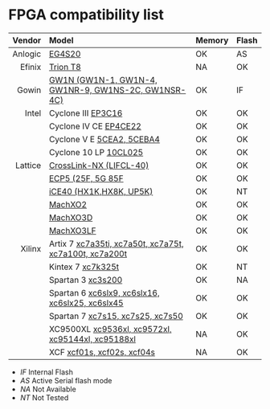 # FPGA compatibility list

|  Vendor | Model                                                                                                                            | Memory | Flash |
|--------:|:---------------------------------------------------------------------------------------------------------------------------------|:-------|:------|
| Anlogic | [EG4S20](http://www.anlogic.com/prod_view.aspx?TypeId=10&Id=168&FId=t3:10:3)                                                     | OK     | AS    |
|  Efinix | [Trion T8](https://www.efinixinc.com/products-trion.html)                                                                        | NA     | OK    |
|   Gowin | [GW1N (GW1N-1, GW1N-4, GW1NR-9, GW1NS-2C, GW1NSR-4C)](https://www.gowinsemi.com/en/product/detail/2/)                             | OK     | IF    |
|   Intel | Cyclone III [EP3C16](https://www.intel.com/content/www/us/en/programmable/products/fpga/cyclone-series/cyclone-iii/support.html) | OK     | OK    |
|         | Cyclone IV CE [EP4CE22](https://www.intel.com/content/www/us/en/products/programmable/fpga/cyclone-iv/features.html)             | OK     | OK    |
|         | Cyclone V E [5CEA2, 5CEBA4](https://www.intel.com/content/www/us/en/products/programmable/fpga/cyclone-v.html)                   | OK     | OK    |
|         | Cyclone 10 LP [10CL025](https://www.intel.com/content/www/us/en/products/programmable/fpga/cyclone-10.html)                      | OK     | OK    |
| Lattice | [CrossLink-NX (LIFCL-40)](https://www.latticesemi.com/en/Products/FPGAandCPLD/CrossLink-NX)                                      | OK     | OK    |
|         | [ECP5 (25F, 5G 85F](http://www.latticesemi.com/Products/FPGAandCPLD/ECP5)                                                        | OK     | OK    |
|         | [iCE40 (HX1K,HX8K, UP5K)](https://www.latticesemi.com/en/Products/FPGAandCPLD/iCE40)                                             | OK     | NT    |
|         | [MachXO2](https://www.latticesemi.com/en/Products/FPGAandCPLD/MachXO2)                                                           | OK     | OK    |
|         | [MachXO3D](http://www.latticesemi.com/en/Products/FPGAandCPLD/MachXO3D.aspx)                                                     | OK     | OK    |
|         | [MachXO3LF](http://www.latticesemi.com/en/Products/FPGAandCPLD/MachXO3.aspx)                                                     | OK     | OK    |
|  Xilinx | Artix 7 [xc7a35ti, xc7a50t, xc7a75t, xc7a100t, xc7a200t](https://www.xilinx.com/products/silicon-devices/fpga/artix-7.html)      | OK     | OK    |
|         | Kintex 7 [xc7k325t](https://www.xilinx.com/products/silicon-devices/fpga/kintex-7.html#productTable)                             | OK     | NT    |
|         | Spartan 3 [xc3s200](https://www.xilinx.com/products/silicon-devices/fpga/spartan-3.html)                                         | OK     | NA    |
|         | Spartan 6 [xc6slx9, xc6slx16, xc6slx25, xc6slx45](https://www.xilinx.com/products/silicon-devices/fpga/spartan-6.html)           | OK     | OK    |
|         | Spartan 7 [xc7s15, xc7s25, xc7s50](https://www.xilinx.com/products/silicon-devices/fpga/spartan-7.html)                          | OK     | OK    |
|         | XC9500XL [xc9536xl, xc9572xl, xc95144xl, xc95188xl](https://www.xilinx.com/support/documentation/data_sheets/ds054.pdf)          | NA     | OK    |
|         | XCF [xcf01s, xcf02s, xcf04s](https://www.xilinx.com/products/silicon-devices/configuration-memory/platform-flash.html)           | NA     | OK    |

- *IF* Internal Flash
- *AS* Active Serial flash mode
- *NA* Not Available
- *NT* Not Tested
